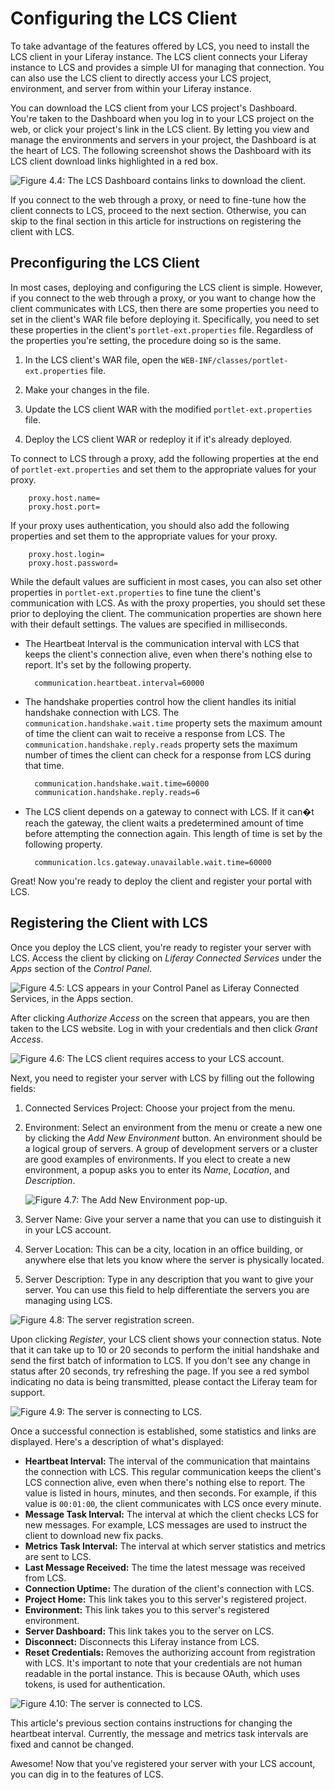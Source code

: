 # Configuring the LCS Client [](id=configuring-the-lcs-client)

To take advantage of the features offered by LCS, you need to install the LCS 
client in your Liferay instance. The LCS client connects your Liferay instance 
to LCS and provides a simple UI for managing that connection. You can also use 
the LCS client to directly access your LCS project, environment, and server from 
within your Liferay instance. 

You can download the LCS client from your LCS project's Dashboard. You're 
taken to the Dashboard when you log in to your LCS project on the web, or click
your project's link in the LCS client. By letting you view and manage the 
environments and servers in your project, the Dashboard is at the heart of LCS. 
The following screenshot shows the Dashboard with its LCS client download links 
highlighted in a red box. 

![Figure 4.4: The LCS Dashboard contains links to download the client.](../../images/lcs-dashboard-client-download.png)

If you connect to the web through a proxy, or need to fine-tune how the client 
connects to LCS, proceed to the next section. Otherwise, you can skip to the 
final section in this article for instructions on registering the client with 
LCS. 

## Preconfiguring the LCS Client [](id=preconfiguring-the-lcs-client)

In most cases, deploying and configuring the LCS client is simple. However, if 
you connect to the web through a proxy, or you want to change how the client 
communicates with LCS, then there are some properties you need to set in the 
client's WAR file before deploying it. Specifically, you need to set these 
properties in the client's `portlet-ext.properties` file. Regardless of the 
properties you're setting, the procedure doing so is the same.

1. In the LCS client's WAR file, open the 
   `WEB-INF/classes/portlet-ext.properties` file.
   
2. Make your changes in the file.

3. Update the LCS client WAR with the modified `portlet-ext.properties` file.
 
4. Deploy the LCS client WAR or redeploy it if it's already deployed. 

To connect to LCS through a proxy, add the following properties at the end of 
`portlet-ext.properties` and set them to the appropriate values for your proxy.
   
        proxy.host.name=
        proxy.host.port=

If your proxy uses authentication, you should also add the following properties 
and set them to the appropriate values for your proxy.
   
        proxy.host.login=
        proxy.host.password= 

While the default values are sufficient in most cases, you can also set other 
properties in `portlet-ext.properties` to fine tune the client's communication 
with LCS. As with the proxy properties, you should set these prior to deploying 
the client. The communication properties are shown here with their default 
settings. The values are specified in milliseconds. 

- The Heartbeat Interval is the communication interval with LCS that keeps the 
  client's connection alive, even when there's nothing else to report. It's set 
  by the following property.
  
        communication.heartbeat.interval=60000

- The handshake properties control how the client handles its initial handshake 
  connection with LCS. The `communication.handshake.wait.time` property sets the 
  maximum amount of time the client can wait to receive a response from LCS. The 
  `communication.handshake.reply.reads` property sets the maximum number of 
  times the client can check for a response from LCS during that time. 

        communication.handshake.wait.time=60000
        communication.handshake.reply.reads=6        

- The LCS client depends on a gateway to connect with LCS. If it can�t reach the 
  gateway, the client waits a predetermined amount of time before attempting the 
  connection again. This length of time is set by the following property.
  
        communication.lcs.gateway.unavailable.wait.time=60000

Great! Now you're ready to deploy the client and register your portal with LCS.

## Registering the Client with LCS [](id=registering-the-client-with-lcs)

Once you deploy the LCS client, you're ready to register your server with LCS. 
Access the client by clicking on *Liferay Connected Services* under the *Apps* 
section of the *Control Panel*. 

![Figure 4.5: LCS appears in your Control Panel as Liferay Connected Services, in the Apps section.](../../images/lcs-post-install-01.png)

After clicking *Authorize Access* on the screen that appears, you are then taken 
to the LCS website. Log in with your credentials and then click *Grant Access*.

![Figure 4.6: The LCS client requires access to your LCS account.](../../images/lcs-auth-access.png)

Next, you need to register your server with LCS by filling out the following 
fields:

1. Connected Services Project: Choose your project from the menu. 

2. Environment: Select an environment from the menu or create a new one by
   clicking the *Add New Environment* button. An environment should be a logical
   group of servers. A group of development servers or a cluster are good 
   examples of environments. If you elect to create a new environment, a popup 
   asks you to enter its *Name*, *Location*, and *Description*.

    ![Figure 4.7: The Add New Environment pop-up.](../../images/lcs-new-environment.png)

3. Server Name: Give your server a name that you can use to distinguish it in 
   your LCS account.

4. Server Location: This can be a city, location in an office building, or 
   anywhere else that lets you know where the server is physically located.

5. Server Description: Type in any description that you want to give your 
   server. You can use this field to help differentiate the servers you are 
   managing using LCS.

![Figure 4.8: The server registration screen.](../../images/lcs-register-server.png)

Upon clicking *Register*, your LCS client shows your connection status. Note 
that it can take up to 10 or 20 seconds to perform the initial handshake and 
send the first batch of information to LCS. If you don't see any change in 
status after 20 seconds, try refreshing the page. If you see a red symbol 
indicating no data is being transmitted, please contact the Liferay team for 
support. 

![Figure 4.9: The server is connecting to LCS.](../../images/lcs-server-connecting.png)

Once a successful connection is established, some statistics and links are
displayed. Here's a description of what's displayed:

- **Heartbeat Interval:** The interval of the communication that maintains the 
  connection with LCS. This regular communication keeps the client's LCS 
  connection alive, even when there's nothing else to report. The value is 
  listed in hours, minutes, and then seconds. For example, if this value is 
  `00:01:00`, the client communicates with LCS once every minute. 
- **Message Task Interval:** The interval at which the client checks LCS for new 
  messages. For example, LCS messages are used to instruct the client to 
  download new fix packs.
- **Metrics Task Interval:** The interval at which server statistics and metrics 
  are sent to LCS.
- **Last Message Received:** The time the latest message was received from LCS.
- **Connection Uptime:** The duration of the client's connection with LCS.
- **Project Home:** This link takes you to this server's registered 
  project.
- **Environment:** This link takes you to this server's registered 
  environment.
- **Server Dashboard:** This link takes you to the server on LCS.
- **Disconnect:** Disconnects this Liferay instance from LCS.
- **Reset Credentials:** Removes the authorizing account from registration with LCS. 
  It's important to note that your credentials are not human readable in the 
  portal instance. This is because OAuth, which uses tokens, is used for 
  authentication.
 
![Figure 4.10: The server is connected to LCS.](../../images/lcs-server-connected.png)

This article's previous section contains instructions for changing the heartbeat 
interval. Currently, the message and metrics task intervals are fixed and cannot 
be changed. 

Awesome! Now that you've registered your server with your LCS account, you can 
dig in to the features of LCS. 
